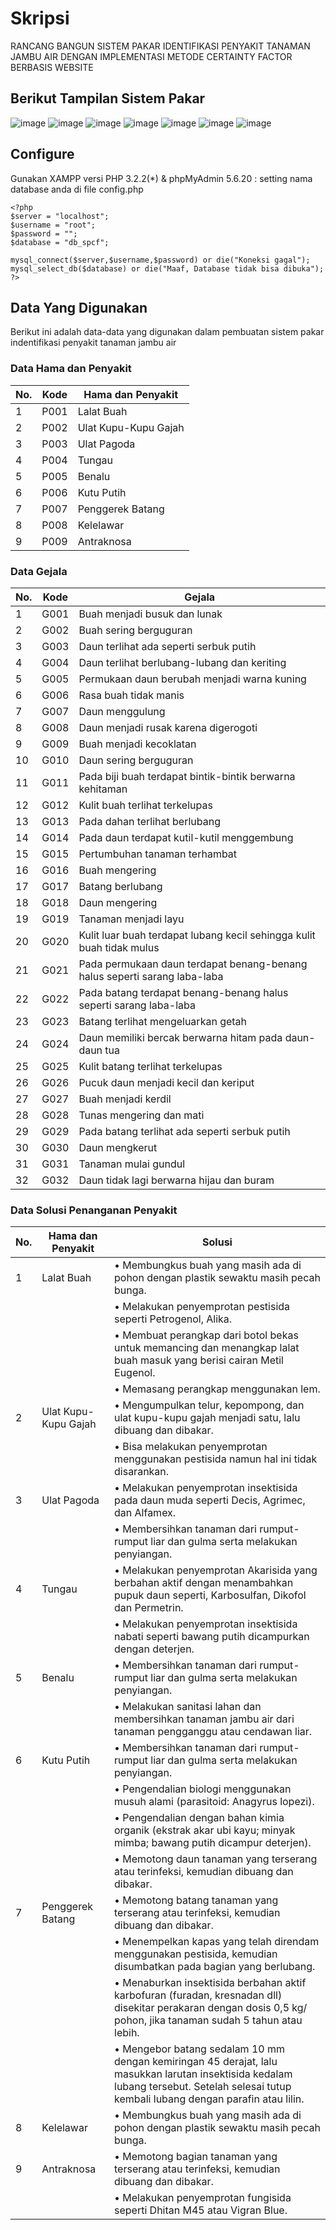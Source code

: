 # Skripsi

RANCANG BANGUN SISTEM PAKAR IDENTIFIKASI PENYAKIT TANAMAN JAMBU AIR DENGAN IMPLEMENTASI METODE CERTAINTY FACTOR BERBASIS WEBSITE

## Berikut Tampilan Sistem Pakar

![image](https://user-images.githubusercontent.com/97314141/148609372-d015cbd7-7b79-42da-93b8-29a49e29e761.png)
![image](https://user-images.githubusercontent.com/97314141/148609409-b25f7e2c-7f8e-42e9-ac0d-7124c13f58a9.png)
![image](https://user-images.githubusercontent.com/97314141/148609419-abcda673-12c5-462f-9e45-6ab997a7c644.png)
![image](https://user-images.githubusercontent.com/97314141/148609440-aedd1471-842d-4afd-973a-92814f9e6f6c.png)
![image](https://user-images.githubusercontent.com/97314141/148609451-72198853-f144-4dae-b4f7-1973ac09e69c.png)
![image](https://user-images.githubusercontent.com/97314141/148609463-6ef21fea-a371-488c-8d7a-b085019a97cb.png)
![image](https://user-images.githubusercontent.com/97314141/148609485-8b1ea4f1-4c1c-46ab-8d3f-f07a4b98f833.png)

## Configure

Gunakan XAMPP versi PHP 3.2.2(*) & phpMyAdmin 5.6.20 : setting nama database anda di file config.php

```terminal
<?php
$server = "localhost";
$username = "root";
$password = "";
$database = "db_spcf";

mysql_connect($server,$username,$password) or die("Koneksi gagal");
mysql_select_db($database) or die("Maaf, Database tidak bisa dibuka");
?>
```
## Data Yang Digunakan

Berikut ini adalah data-data yang digunakan dalam pembuatan sistem pakar indentifikasi penyakit tanaman jambu air

### Data Hama dan Penyakit
|No.|	Kode|	Hama dan Penyakit|
|---|-----|------------------|
|1|	P001|	Lalat Buah|
|2|	P002| Ulat Kupu-Kupu Gajah|
|3|	P003|	Ulat Pagoda|
|4|	P004|	Tungau|
|5|	P005|	Benalu|
|6|	P006|	Kutu Putih|
|7|	P007|	Penggerek Batang|
|8|	P008|	Kelelawar| 
|9|	P009|	Antraknosa|

### Data Gejala
|No.|	Kode|	Gejala|
|---|-----|-------|
|1|	G001|	Buah menjadi busuk dan lunak|
|2|	G002|	Buah sering berguguran|
|3|	G003|	Daun terlihat ada seperti serbuk putih|
|4|	G004|	Daun terlihat berlubang-lubang dan keriting|
|5|	G005|	Permukaan daun berubah menjadi warna kuning|
|6|	G006|	Rasa buah tidak manis|
|7|	G007|	Daun menggulung|
|8|	G008|	Daun menjadi rusak karena digerogoti|
|9|	G009|	Buah menjadi kecoklatan|
|10|	G010|	Daun sering berguguran|
|11|	G011|	Pada biji buah terdapat bintik-bintik berwarna kehitaman|
|12|	G012|	Kulit buah terlihat terkelupas|
|13|	G013|	Pada dahan terlihat berlubang|
|14|	G014|	Pada daun terdapat kutil-kutil menggembung|
|15|	G015|	Pertumbuhan tanaman terhambat|
|16|	G016|	Buah mengering|
|17|	G017|	Batang berlubang|
|18|	G018|	Daun mengering|
|19|	G019|	Tanaman menjadi layu|
|20|	G020|	Kulit luar buah terdapat lubang kecil sehingga kulit buah tidak mulus|  
|21|	G021|	Pada permukaan daun terdapat benang-benang halus seperti sarang laba-laba|
|22|	G022|	Pada batang terdapat benang-benang halus seperti sarang laba-laba|
|23|	G023|	Batang terlihat mengeluarkan getah|
|24|	G024|	Daun memiliki bercak berwarna hitam pada daun-daun tua|
|25|	G025|	Kulit batang terlihat terkelupas|
|26|	G026|	Pucuk daun menjadi kecil dan keriput|
|27|	G027|	Buah menjadi kerdil|
|28|	G028|	Tunas mengering dan mati|
|29|	G029|	Pada batang terlihat ada seperti serbuk putih|
|30|	G030|	Daun mengkerut|
|31|	G031|	Tanaman mulai gundul|
|32|	G032|	Daun tidak lagi berwarna hijau dan buram|

### Data Solusi Penanganan Penyakit
|No.|	Hama dan Penyakit|	Solusi|
|---|------------------|--------|
|1|	Lalat Buah|	•	Membungkus buah yang masih ada di pohon dengan plastik sewaktu masih pecah bunga.| 
|||•	Melakukan penyemprotan pestisida seperti Petrogenol, Alika.|
|||•	Membuat perangkap dari botol bekas untuk memancing dan menangkap lalat buah masuk yang berisi cairan Metil Eugenol.| 
|||•	Memasang perangkap menggunakan lem.|
|2|	Ulat Kupu-Kupu Gajah|	•	Mengumpulkan telur, kepompong, dan ulat kupu-kupu gajah menjadi satu, lalu dibuang dan dibakar.|
|||•	Bisa melakukan penyemprotan menggunakan pestisida namun hal ini tidak disarankan.|
|3|	Ulat Pagoda|	•	Melakukan penyemprotan insektisida pada daun muda seperti Decis, Agrimec, dan Alfamex. |
|||•	Membersihkan tanaman dari rumput-rumput liar dan gulma serta melakukan penyiangan.|
|4|	Tungau|	•	Melakukan penyemprotan Akarisida yang berbahan aktif dengan menambahkan pupuk daun seperti, Karbosulfan, Dikofol dan Permetrin. |
|||•	Melakukan penyemprotan insektisida nabati seperti bawang putih dicampurkan dengan deterjen.
|5|	Benalu|	•	Membersihkan tanaman dari rumput-rumput liar dan gulma serta melakukan penyiangan.|
|||•	Melakukan sanitasi lahan dan membersihkan tanaman jambu air dari tanaman pengganggu atau cendawan liar.|
|6|	Kutu Putih|	•	Membersihkan tanaman dari rumput-rumput liar dan gulma serta melakukan penyiangan. |
|||•	Pengendalian biologi menggunakan musuh alami (parasitoid: Anagyrus lopezi). |
|||•	Pengendalian dengan bahan kimia organik (ekstrak akar ubi kayu; minyak mimba; bawang putih dicampur deterjen). |
|||•	Memotong daun tanaman yang terserang atau terinfeksi, kemudian dibuang dan dibakar.|
|7|	Penggerek Batang|	•	Memotong batang tanaman yang terserang atau terinfeksi, kemudian dibuang dan dibakar.|
|||•	Menempelkan kapas yang telah direndam menggunakan pestisida, kemudian disumbatkan pada bagian yang berlubang.|
|||•	Menaburkan insektisida berbahan aktif karbofuran (furadan, kresnadan dll) disekitar perakaran dengan dosis 0,5 kg/ pohon, jika tanaman sudah 5 tahun atau lebih.|
|||•	Mengebor batang sedalam 10 mm dengan kemiringan 45 derajat, lalu masukkan larutan insektisida kedalam lubang tersebut. Setelah selesai tutup kembali lubang dengan parafin atau lilin.|
|8|	Kelelawar|	•	Membungkus buah yang masih ada di pohon dengan plastik sewaktu masih pecah bunga.| 
|9|	Antraknosa|	•	Memotong bagian tanaman yang terserang atau terinfeksi, kemudian dibuang dan dibakar.|
|||•	Melakukan penyemprotan fungisida seperti Dhitan M45 atau Vigran Blue.|
